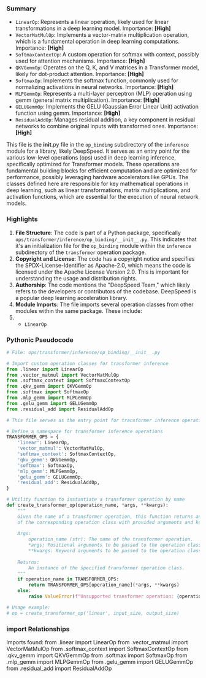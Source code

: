 

### Summary



* `LinearOp`: Represents a linear operation, likely used for linear transformations in a deep learning model. Importance: **[High]**
* `VectorMatMulOp`: Implements a vector-matrix multiplication operation, which is a fundamental operation in deep learning computations. Importance: **[High]**
* `SoftmaxContextOp`: A custom operation for softmax with context, possibly used for attention mechanisms. Importance: **[High]**
* `QKVGemmOp`: Operates on the Q, K, and V matrices in a Transformer model, likely for dot-product attention. Importance: **[High]**
* `SoftmaxOp`: Implements the softmax function, commonly used for normalizing activations in neural networks. Importance: **[High]** 
* `MLPGemmOp`: Represents a multi-layer perceptron (MLP) operation using gemm (general matrix multiplication). Importance: **[High]**
* `GELUGemmOp`: Implements the GELU (Gaussian Error Linear Unit) activation function using gemm. Importance: **[High]**
* `ResidualAddOp`: Manages residual addition, a key component in residual networks to combine original inputs with transformed ones. Importance: **[High]**

This file is the __init__.py file in the `op_binding` subdirectory of the `inference` module for a library, likely DeepSpeed. It serves as an entry point for the various low-level operations (ops) used in deep learning inference, specifically optimized for Transformer models. These operations are fundamental building blocks for efficient computation and are optimized for performance, possibly leveraging hardware accelerators like GPUs. The classes defined here are responsible for key mathematical operations in deep learning, such as linear transformations, matrix multiplications, and activation functions, which are essential for the execution of neural network models.

### Highlights



1. **File Structure**: The code is part of a Python package, specifically `ops/transformer/inference/op_binding/__init__.py`. This indicates that it's an initialization file for the `op_binding` module within the `inference` subdirectory of the `transformer` operation package.
2. **Copyright and License**: The code has a copyright notice and specifies the SPDX-License-Identifier as Apache-2.0, which means the code is licensed under the Apache License Version 2.0. This is important for understanding the usage and distribution rights.
3. **Authorship**: The code mentions the "DeepSpeed Team," which likely refers to the developers or contributors of the codebase. DeepSpeed is a popular deep learning acceleration library.
4. **Module Imports**: The file imports several operation classes from other modules within the same package. These include:
5. - `LinearOp`

### Pythonic Pseudocode

```python
# File: ops/transformer/inference/op_binding/__init__.py

# Import custom operation classes for transformer inference
from .linear import LinearOp
from .vector_matmul import VectorMatMulOp
from .softmax_context import SoftmaxContextOp
from .qkv_gemm import QKVGemmOp
from .softmax import SoftmaxOp
from .mlp_gemm import MLPGemmOp
from .gelu_gemm import GELUGemmOp
from .residual_add import ResidualAddOp

# This file serves as the entry point for transformer inference operations

# Define a namespace for transformer inference operations
TRANSFORMER_OPS = {
    'linear': LinearOp,
    'vector_matmul': VectorMatMulOp,
    'softmax_context': SoftmaxContextOp,
    'qkv_gemm': QKVGemmOp,
    'softmax': SoftmaxOp,
    'mlp_gemm': MLPGemmOp,
    'gelu_gemm': GELUGemmOp,
    'residual_add': ResidualAddOp,
}

# Utility function to instantiate a transformer operation by name
def create_transformer_op(operation_name, *args, **kwargs):
    """
    Given the name of a transformer operation, this function returns an instance
    of the corresponding operation class with provided arguments and keyword arguments.
    
    Args:
        operation_name (str): The name of the transformer operation.
        *args: Positional arguments to be passed to the operation class constructor.
        **kwargs: Keyword arguments to be passed to the operation class constructor.
    
    Returns:
        An instance of the specified transformer operation class.
    """
    if operation_name in TRANSFORMER_OPS:
        return TRANSFORMER_OPS[operation_name](*args, **kwargs)
    else:
        raise ValueError(f"Unsupported transformer operation: {operation_name}")

# Usage example:
# op = create_transformer_op('linear', input_size, output_size)
```


### import Relationships

Imports found:
from .linear import LinearOp
from .vector_matmul import VectorMatMulOp
from .softmax_context import SoftmaxContextOp
from .qkv_gemm import QKVGemmOp
from .softmax import SoftmaxOp
from .mlp_gemm import MLPGemmOp
from .gelu_gemm import GELUGemmOp
from .residual_add import ResidualAddOp